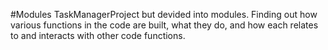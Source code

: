 #Modules
TaskManagerProject but devided into modules.
Finding out how various functions in the code are built, what they do, and how each relates to and interacts with other code functions.
